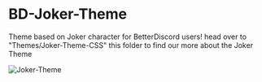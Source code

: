# BD-Joker-Theme
Theme based on Joker character for BetterDiscord users! head over to "Themes/Joker-Theme-CSS" this folder to find our more about the Joker Theme

![Joker-Theme](Joker-Theme-CSS-images/Joker-Theme-Images/user-pop-up-window.jpg)
